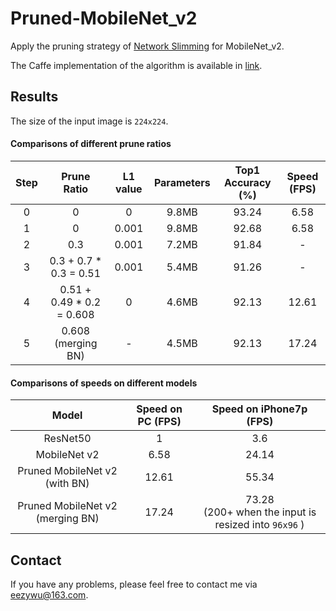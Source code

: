 # Pruned-MobileNet_v2

Apply the pruning strategy of [Network Slimming](http://openaccess.thecvf.com/content_iccv_2017/html/Liu_Learning_Efficient_Convolutional_ICCV_2017_paper.html) for MobileNet_v2.

The Caffe implementation of the algorithm is available in [link](https://github.com/eezywu/Network-Slimming).

## Results

The size of the input image is `224x224`.

#### Comparisons of different prune ratios
|  Step  | Prune Ratio | L1 value | Parameters | Top1 Accuracy (%) | Speed (FPS) |
| :---------------: | :------: | :------: | :--------------------------: | :-----------------: | :-------------------: |
|    0     |  0   |  0   |       9.8MB        |        93.24        |         6.58         |
|    1     |  0  |  0.001   |     9.8MB        |        92.68        |         6.58         |
|    2     |  0.3  |  0.001   |            7.2MB            |        91.84        |         -         |
|    3     |  0.3 + 0.7 * 0.3 = 0.51  |  0.001   |            5.4MB            |        91.26        |         -         |
|    4     |  0.51 + 0.49 * 0.2 = 0.608 |  0  |            4.6MB            |        92.13        |         12.61         |
|    5     |  0.608 (merging BN)  |  -  |            4.5MB            |        92.13        |         17.24         |



#### Comparisons of speeds on different models

|  Model  | Speed on PC (FPS) | Speed on iPhone7p (FPS) |
| :---------------: | :------: | :--------------------------: |
|    ResNet50     |  1   |    3.6    |
|    MobileNet v2     |  6.58 |   24.14   |  
|    Pruned MobileNet v2 (with BN)     |  12.61  |  55.34    | 
|    Pruned MobileNet v2 (merging BN)     |  17.24  |  73.28<br>(200+ when the input is resized into `96x96` ) | 

## Contact

If you have any problems, please feel free to contact me via eezywu@163.com.
